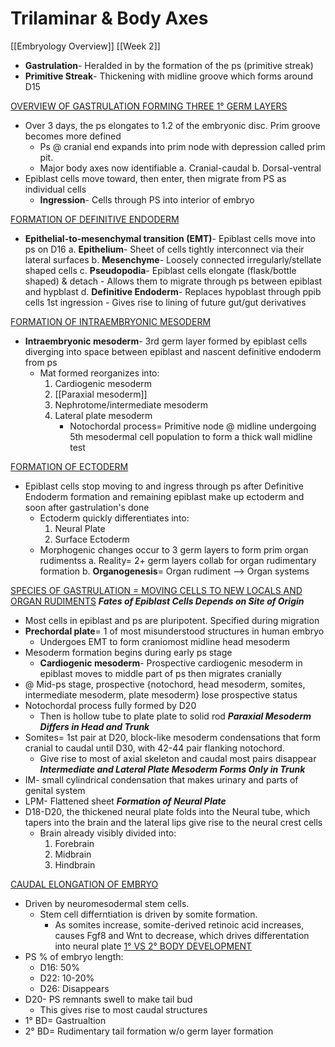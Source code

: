 # Trilaminar & Body Axes
[[Embryology Overview]]
[[Week 2]]

- **Gastrulation**- Heralded in by the formation of the ps (primitive streak)
- **Primitive Streak**- Thickening with midline groove which forms around D15

<u>OVERVIEW OF GASTRULATION FORMING THREE 1° GERM LAYERS</u>
- Over 3 days, the ps elongates to 1.2 of the embryonic disc. Prim groove becomes more defined
	- Ps @ cranial end expands into prim node with depression called prim pit.
	- Major body axes now identifiable
		a. Cranial-caudal
		b. Dorsal-ventral
- Epiblast cells move toward, then enter, then migrate from PS as individual cells
	- **Ingression**- Cells through PS into interior of embryo

<u>FORMATION OF DEFINITIVE ENDODERM</u>
- **Epithelial-to-mesenchymal transition (EMT)**- Epiblast cells move into ps on D16
	a. **Epithelium**- Sheet of cells tightly interconnect via their lateral surfaces
	b. **Mesenchyme**- Loosely connected irregularly/stellate shaped cells
	c. **Pseudopodia**- Epiblast cells elongate (flask/bottle shaped) & detach
		- Allows them to migrate through ps between epiblast and hypblast
	d. **Definitive Endoderm**- Replaces hypoblast through ppib cells 1st ingression
		- Gives rise to lining of future gut/gut derivatives

<u>FORMATION OF INTRAEMBRYONIC MESODERM</u>
- **Intraembryonic mesoderm**- 3rd germ layer formed by epiblast cells diverging into space between epiblast and nascent definitive endoderm from ps
	- Mat formed reorganizes into:
		1. Cardiogenic mesoderm
		2. [[Paraxial mesoderm]]
		3. Nephrotome/intermediate mesoderm
		4. Lateral plate mesoderm
			- Notochordal process= Primitive node @ midline undergoing 5th mesodermal cell population to form a thick wall midline test 

<u>FORMATION OF ECTODERM</u>
- Epiblast cells stop moving to and ingress through ps after Definitive Endoderm formation and remaining epiblast make up ectoderm and soon after gastrulation's done
	- Ectoderm quickly differentiates into:
		1. Neural Plate
		2. Surface Ectoderm
	- Morphogenic changes occur to 3 germ layers to form prim organ rudimentss 
		a. Reality= 2+ germ layers collab for organ rudimentary formation
		b. **Organogenesis**= Organ rudiment --> Organ systems

<u>SPECIES OF GASTRULATION = MOVING CELLS TO NEW LOCALS AND ORGAN RUDIMENTS</u>
***Fates of Epiblast Cells Depends on Site of Origin***
- Most cells in epiblast and ps are pluripotent. Specified during migration
- **Prechordal plate**= 1 of most misunderstood  structures in human embryo
	- Undergoes EMT to form craniomost midline head mesoderm
- Mesoderm formation begins during early ps stage
	-  **Cardiogenic mesoderm**- Prospective cardiogenic mesoderm in epiblast moves to middle part of ps then migrates cranially
- @ Mid-ps stage, prospective {notochord, head mesoderm, somites, intermediate mesoderm, plate mesoderm} lose prospective status
- Notochordal process fully formed by D20
	- Then is hollow tube to plate plate to solid rod
***Paraxial Mesoderm Differs in Head and Trunk***
- Somites= 1st pair at D20, block-like mesoderm condensations that form cranial to caudal until D30, with 42-44 pair flanking notochord.
	- Give rise to most of axial skeleton and caudal most pairs disappear
***Intermediate and Lateral Plate Mesoderm Forms Only in Trunk***
- IM- small cylindrical condensation that makes urinary and parts of genital system
- LPM- Flattened sheet
***Formation of Neural Plate***
- D18-D20, the thickened neural plate folds into the Neural tube, which tapers into the brain and the lateral lips give rise to the neural crest cells
	- Brain already visibly divided into:
		1. Forebrain
		2. Midbrain
		3. Hindbrain

 <u>CAUDAL ELONGATION OF EMBRYO</u>
 - Driven by neuromesodermal stem cells. 
	 - Stem cell differntiation is driven by somite formation.
		 - As somites increase, somite-derived retinoic acid increases, causes Fgf8 and Wnt to decrease, which drives differentation into neural plate
<u>1° VS 2° BODY DEVELOPMENT</u>
- PS % of embryo length: 
	- D16: 50%
	- D22: 10-20%
	- D26: Disappears
- D20- PS remnants swell to make tail bud
	- This gives rise to most caudal structures
- 1° BD= Gastrualtion
- 2° BD= Rudimentary tail formation w/o germ layer formation
